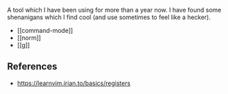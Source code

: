 A tool which I have been using for more than a year now. I have found some shenanigans which I find cool (and use sometimes to feel like a hecker).

- [[command-mode]]
- [[norm]]
- [[g]]

## References
- https://learnvim.irian.to/basics/registers
